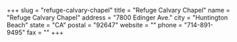 +++
slug = "refuge-calvary-chapel"
title = "Refuge Calvary Chapel"
name = "Refuge Calvary Chapel"
address = "7800 Edinger Ave."
city = "Huntington Beach"
state = "CA"
postal = "92647"
website = ""
phone = "714-891-9495"
fax = ""
+++
